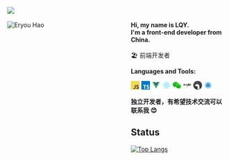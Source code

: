 [![](https://img.shields.io/badge/-@LQYld-%23181717?style=flat-square&logo=github)](https://github.com/LQYld)

<img align="left" src="https://i.loli.net/2020/06/26/ov6QVN8TtfsFcRp.png" alt="Eryou Hao" width=285px height=384px/>

<span style="height:50px"></span>
<span style="font-weight:bold">Hi, my name is **LQY**.</span>
<br>
<span style="font-weight:bold">I'm a front-end developer from China.</span>
<br>
<br>
🏖 前端开发者

**Languages and Tools:**

<card style="background:transparent"><img height="20" src="https://raw.githubusercontent.com/github/explore/80688e429a7d4ef2fca1e82350fe8e3517d3494d/topics/javascript/javascript.png"></card>
<card style="background:transparent"><img height="20" src="https://raw.githubusercontent.com/github/explore/80688e429a7d4ef2fca1e82350fe8e3517d3494d/topics/typescript/typescript.png"></card>
<card style="background:transparent"><img height="20" src="./lqy-image/Vue.png"></card>
<card style="background:transparent"><img height="20" src="./lqy-image/React.png"></card>
<card style="background:transparent"><img height="20" src="./lqy-image/Weapp.png"></card>
<card style="background:transparent"><img height="20" src="./lqy-image/Nodejs.png"></card>
<card style="background:transparent"><img height="20" src="./lqy-image/Deno.png"></card>
<card style="background:transparent"><img height="20" src="./lqy-image/Webpack.png"></card>

**独立开发者，有希望技术交流可以联系我 😊**

## Status

[![Top Langs](https://github-readme-stats.vercel.app/api/top-langs/?username=LQYld&layout=radical)](https://github.com/anuraghazra/github-readme-stats)

<!-- 🏖 技术栈

- :star: Vue
- :star: React
- :star: Electron
- :star: Typescript
- :star: Nodejs
- :star: weapp
- :star: uniapp
- :star: Taro -->
